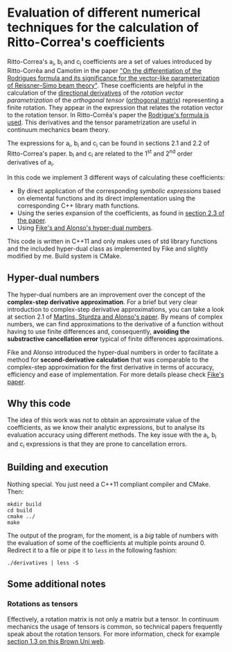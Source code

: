 Evaluation of different numerical techniques for the calculation of Ritto-Correa's coefficients
===============================================================================================

Ritto-Correa's a<sub>i</sub>, b<sub>i</sub> and c<sub>i</sub> coefficients are a set of values
introduced by Ritto-Corrêa and Camotim in the paper ["On the differentiation of the Rodrigues
formula and its significance for the vector-like parameterization of Reissner–Simo beam
theory"][1]. These coefficients are helpful in  the calculation of the [directional
derivatives][2] of the _rotation vector parametrization_ of the _orthogonal tensor_ ([orthogonal
matrix][3]) representing a finite rotation. They appear in the expression that relates the rotation
vector to the rotation tensor. In Ritto-Corrêa's paper the [Rodrigue's formula is used][6]. This
derivatives and the tensor parametrization are useful in continuum mechanics beam theory.

The expressions for a<sub>i</sub>, b<sub>i</sub> and c<sub>i</sub> can be found in sections 2.1 and
2.2 of Ritto-Correa's paper. b<sub>i</sub> and c<sub>i</sub> are related to the 1<sup>st</sup> and
2<sup>nd</sup> order derivatives of a<sub>i</sub>.

In this code we implement 3 different ways of calculating these coefficients:
  - By direct application of the corresponding _symbolic expressions_ based on elemental functions
  and its direct implementation using the corresponding C++ library math functions.
  - Using the series expansion of the coefficients, as found in [section 2.3 of the paper][1].
  - Using [Fike's and Alonso's hyper-dual numbers][6].

This code is written in C++11 and only makes uses of std library functions and the included
hyper-dual class as implemented by Fike and slightly modified by me. Build system is CMake.

Hyper-dual numbers
------------------

The hyper-dual numbers are an improvement over the concept of the **complex-step derivative
approximation**. For a brief but very clear introduction to complex-step derivative
approximations, you can take a look at section 2.1 of [Martins, Sturdza and Alonso's
paper][5]. By means of complex numbers, we can find approximations to the
derivative of a function without having to use finite differences and, consequently, **avoiding the
 substractive cancellation error** typical of finite differences approximations.

Fike and Alonso introduced the hyper-dual numbers in order to facilitate a method for
**second-derivative calculation** that was comparable to the complex-step approximation for the
first derivative in terms of accuracy, efficiency and ease of implementation. For more details
please check [Fike's paper][7].

Why this code
-------------

The idea of this work was not to obtain an approximate value of the coefficients, as we know their
analytic expressions, but to analyse its evaluation accuracy using different methods. The key issue
with the a<sub>i</sub>, b<sub>i</sub> and c<sub>i</sub> expressions is that they are prone to
cancellation errors.

Building and execution
----------------------

Nothing special. You just need a C++11 compliant compiler and CMake. Then:

    mkdir build
    cd build
    cmake ../
    make

The output of the program, for the moment, is a _big_ table of numbers with the evaluation of some
of the coefficients at multiple points around 0. Redirect it to a file or pipe it to `less` in the
following fashion:

    ./derivatives | less -S

Some additional notes
---------------------

### Rotations as tensors ###

Effectively, a rotation matrix is not only a matrix but a tensor. In continuum mechanics the
usage of tensors is common, so technical papers frequently speak about the rotation tensors. For
more information, check for example [section 1.3 on this Brown Uni web][4].

[1]: http://onlinelibrary.wiley.com/doi/10.1002/nme.532/full
[2]: https://en.wikipedia.org/wiki/Directional_derivative
[3]: https://en.wikipedia.org/wiki/Rotation_matrix
[4]: http://www.brown.edu/Departments/Engineering/Courses/En221/Notes/Tensors/Tensors.htm
[5]: http://www.math.u-psud.fr/~maury/paps/NUM_CompDiff.pdf
[6]: https://en.wikipedia.org/wiki/Rodrigues'_rotation_formula
[7]: http://adl.stanford.edu/hyperdual/Fike_AIAA-2011-886.pdf